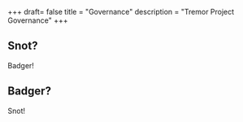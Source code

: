 +++
draft= false
title = "Governance"
description = "Tremor Project Governance"
+++

## Snot?

Badger!

## Badger?

Snot!